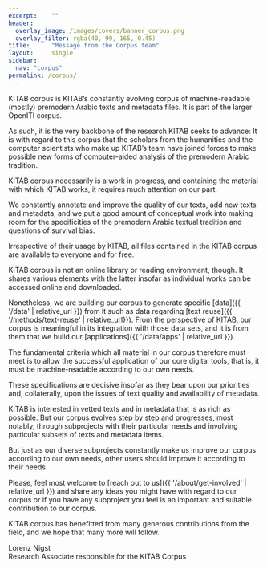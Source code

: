 ```yaml
---
excerpt:	""
header:
  overlay_image: /images/covers/banner_corpus.png
  overlay_filter: rgba(40, 99, 165, 0.45)
title:		"Message from the Corpus team"
layout:		single
sidebar:
  nav: "corpus"
permalink: /corpus/
---
```


KITAB corpus is KITAB’s constantly evolving corpus of machine-readable (mostly) premodern Arabic texts and metadata files. It is part of the larger OpenITI corpus.

As such, it is the very backbone of the research KITAB seeks to advance: It is with regard to this corpus that the scholars from the humanities and the computer scientists who make up KITAB’s team have joined forces to make possible new forms of computer-aided analysis of the premodern Arabic tradition.

KITAB corpus necessarily is a work in progress, and containing the material with which KITAB works, it requires much attention on our part. 

We constantly annotate and improve the quality of our texts, add new texts and metadata, and we put a good amount of conceptual work into making room for the specificities of the premodern Arabic textual tradition and questions of survival bias. 

Irrespective of their usage by KITAB, all files contained in the KITAB corpus are available to everyone and for free. 

KITAB corpus is not an online library or reading environment, though. It shares various elements with the latter insofar as individual works can be accessed online and downloaded.

Nonetheless, we are building our corpus to generate specific [data]({{ '/data' | relative_url }}) from it such as data regarding [text reuse]({{ '/methods/text-reuse' | relative_url}}). From the perspective of KITAB, our corpus is meaningful in its integration with those data sets, and it is from them that we build our [applications]({{ '/data/apps' | relative_url }}).

The fundamental criteria which all material in our corpus therefore must meet is to allow the successful application of our core digital tools, that is, it must be machine-readable according to our own needs.

These specifications are decisive insofar as they bear upon our priorities and, collaterally, upon the issues of text quality and availability of metadata.

KITAB is interested in vetted texts and in metadata that is as rich as possible. But our corpus evolves step by step and progresses, most notably, through subprojects with their particular needs and involving particular subsets of texts and metadata items.
 
But just as our diverse subprojects constantly make us improve our corpus according to our own needs, other users should improve it according to their needs.

Please, feel most welcome to [reach out to us]({{ '/about/get-involved' | relative_url }}) and share any ideas you might have with regard to our corpus or if you have any subproject you feel is an important and suitable contribution to our corpus. 

KITAB corpus has benefitted from many generous contributions from the field, and we hope that many more will follow.

Lorenz Nigst\
Research Associate responsible for the KITAB Corpus
